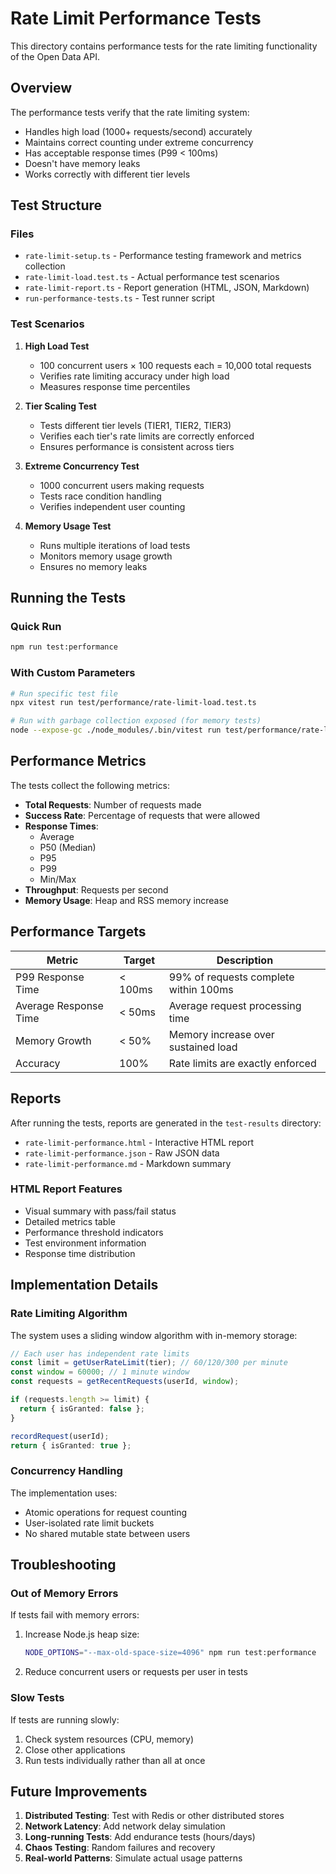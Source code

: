 # Rate Limit Performance Tests

This directory contains performance tests for the rate limiting functionality of the Open Data API.

## Overview

The performance tests verify that the rate limiting system:
- Handles high load (1000+ requests/second) accurately
- Maintains correct counting under extreme concurrency
- Has acceptable response times (P99 < 100ms)
- Doesn't have memory leaks
- Works correctly with different tier levels

## Test Structure

### Files

- `rate-limit-setup.ts` - Performance testing framework and metrics collection
- `rate-limit-load.test.ts` - Actual performance test scenarios
- `rate-limit-report.ts` - Report generation (HTML, JSON, Markdown)
- `run-performance-tests.ts` - Test runner script

### Test Scenarios

1. **High Load Test**
   - 100 concurrent users × 100 requests each = 10,000 total requests
   - Verifies rate limiting accuracy under high load
   - Measures response time percentiles

2. **Tier Scaling Test**
   - Tests different tier levels (TIER1, TIER2, TIER3)
   - Verifies each tier's rate limits are correctly enforced
   - Ensures performance is consistent across tiers

3. **Extreme Concurrency Test**
   - 1000 concurrent users making requests
   - Tests race condition handling
   - Verifies independent user counting

4. **Memory Usage Test**
   - Runs multiple iterations of load tests
   - Monitors memory usage growth
   - Ensures no memory leaks

## Running the Tests

### Quick Run
```bash
npm run test:performance
```

### With Custom Parameters
```bash
# Run specific test file
npx vitest run test/performance/rate-limit-load.test.ts

# Run with garbage collection exposed (for memory tests)
node --expose-gc ./node_modules/.bin/vitest run test/performance/rate-limit-load.test.ts
```

## Performance Metrics

The tests collect the following metrics:

- **Total Requests**: Number of requests made
- **Success Rate**: Percentage of requests that were allowed
- **Response Times**:
  - Average
  - P50 (Median)
  - P95
  - P99
  - Min/Max
- **Throughput**: Requests per second
- **Memory Usage**: Heap and RSS memory increase

## Performance Targets

| Metric | Target | Description |
|--------|--------|-------------|
| P99 Response Time | < 100ms | 99% of requests complete within 100ms |
| Average Response Time | < 50ms | Average request processing time |
| Memory Growth | < 50% | Memory increase over sustained load |
| Accuracy | 100% | Rate limits are exactly enforced |

## Reports

After running the tests, reports are generated in the `test-results` directory:

- `rate-limit-performance.html` - Interactive HTML report
- `rate-limit-performance.json` - Raw JSON data
- `rate-limit-performance.md` - Markdown summary

### HTML Report Features

- Visual summary with pass/fail status
- Detailed metrics table
- Performance threshold indicators
- Test environment information
- Response time distribution

## Implementation Details

### Rate Limiting Algorithm

The system uses a sliding window algorithm with in-memory storage:

```typescript
// Each user has independent rate limits
const limit = getUserRateLimit(tier); // 60/120/300 per minute
const window = 60000; // 1 minute window
const requests = getRecentRequests(userId, window);

if (requests.length >= limit) {
  return { isGranted: false };
}

recordRequest(userId);
return { isGranted: true };
```

### Concurrency Handling

The implementation uses:
- Atomic operations for request counting
- User-isolated rate limit buckets
- No shared mutable state between users

## Troubleshooting

### Out of Memory Errors

If tests fail with memory errors:

1. Increase Node.js heap size:
   ```bash
   NODE_OPTIONS="--max-old-space-size=4096" npm run test:performance
   ```

2. Reduce concurrent users or requests per user in tests

### Slow Tests

If tests are running slowly:

1. Check system resources (CPU, memory)
2. Close other applications
3. Run tests individually rather than all at once

## Future Improvements

1. **Distributed Testing**: Test with Redis or other distributed stores
2. **Network Latency**: Add network delay simulation
3. **Long-running Tests**: Add endurance tests (hours/days)
4. **Chaos Testing**: Random failures and recovery
5. **Real-world Patterns**: Simulate actual usage patterns